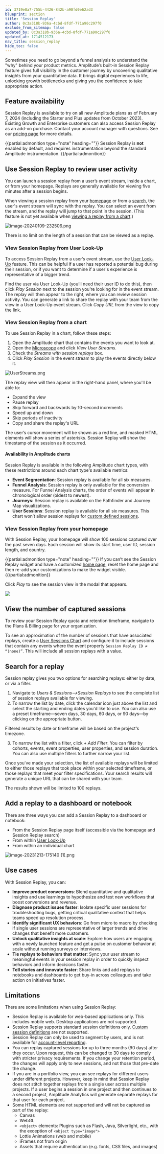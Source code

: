```yaml
---
id: 3719e8a7-755b-4426-842b-a90fd0e62ad3
blueprint: section
title: 'Session Replay'
author: 0c3a318b-936a-4cbd-8fdf-771a90c297f0
exclude_from_sitemap: false
updated_by: 0c3a318b-936a-4cbd-8fdf-771a90c297f0
updated_at: 1714512173
nav_title: session_replay
hide_toc: false
---
```

Sometimes you need to go beyond a funnel analysis to understand the "why" behind your product metrics. Amplitude’s built-in Session Replay feature gives full visibility in the customer journey by uncovering qualitative insights from your quantitative data. It brings digital experiences to life, unlocking growth bottlenecks and giving you the confidence to take appropriate action.

## Feature availability

Session Replay is available to try on all new Amplitude plans as of February 7, 2024 (including the Starter and Plus updates from October 2023). Existing Growth and Enterprise customers can also access Session Replay as an add-on purchase. Contact your account manager with questions. See our [pricing page](https://amplitude.com/pricing) for more details.

{{partial:admonition type="note" heading=""}}
Session Replay is **not** enabled by default, and requires instrumentation beyond the standard Amplitude instrumentation.
{{/partial:admonition}}
## Use Session Replay to review user activity

You can launch a session replay from a user’s event stream, inside a chart, or from your homepage. Replays are generally available for viewing five minutes after a session begins.

When viewing a session replay from your [homepage](#h_01HFD88N1M03EH9D8VF32QBBYQ) or from a [search](#h_01HK600KD02WEC77KE4HYMKHY6), the user's event stream will sync with the replay. You can select an event from the stream, and the replay will jump to that point in the session. (This feature is not yet available when [viewing a replay from a chart](#h_01HFD818NE7FH2D85NS1VTCHYQ).)

![image-20240109-232506.png](/docs/output/img/session-replay/image-20240109-232506-png.png)

There is no limit on the length of a session that can be viewed as a replay.

### View Session Replay from User Look-Up

To access Session Replay from a user’s event stream, use the [User Look-Up](/docs/analytics/user-data-lookup) feature. This can be helpful if a user has reported a potential bug during their session, or if you want to determine if a user's experience is representative of a bigger trend. 

Find the user via User Look-Up (you’ll need their user ID to do this), then click *Play Session* next to the session you're looking for in the event stream. The replay will then appear to the right, where you can review session activity. You can generate a link to share the replay with your team from the view in a User Look-Up event stream. Click *Copy URL* from the view to copy the link. 

### View Session Replay from a chart

To use Session Replay in a chart, follow these steps:

1. Open the Amplitude chart that contains the events you want to look at.
2. Open the [Microscope](/docs/analytics/microscope) and click *View User Streams*.
3. Check the *Streams with session replays* box.
4. Click *Play Session* in the event stream to play the events directly below it.

![UserStreams.png](/docs/output/img/session-replay/userstreams-png.png)

The replay view will then appear in the right-hand panel, where you'll be able to: 

* Expand the view
* Pause replay
* Skip forward and backwards by 10-second increments
* Speed up and down
* Skip periods of inactivity
* Copy and share the replay's URL

The user’s cursor movement will be shown as a red line, and masked HTML elements will show a series of asterisks. Session Replay will show the timestamp of the session as it occurred.

#### Availability in Amplitude charts

Session Replay is available in the following Amplitude chart types, with these restrictions around each chart type's available metrics:

* **Event Segmentation**: Session replay is available for all six measures.
* **Funnel Analysis**: Session replay is only available for the conversion measure. For Funnel Analysis charts, the order of events will appear in chronological order (oldest to newest).
* **Journeys**: Session replay is available on the Pathfinder and Journey Map visualizations.
* **User Sessions**: Session replay is available for all six measures. This chart won’t allow session replays for [custom defined sessions](/docs/cdp/sources/instrument-track-sessions).

### View Session Replay from your homepage

With Session Replay, your homepage will show 100 sessions captured over the past seven days. Each session will show its start time, user ID, session length, and country.

{{partial:admonition type="note" heading=""}}
If you can’t see the Session Replay widget and have a customized [home page](/docs/get-started/amplitude-home-page), reset the home page and then re-add your customizations to make the widget visible.
{{/partial:admonition}}

Click *Play* to see the session view in the modal that appears. 

![](/docs/output/img/session-replay/20464613106203)

## View the number of captured sessions

To review your Session Replay quota and retention timeframe, navigate to the Plans & Billing page for your organization.

To see an approximation of the number of sessions that have associated replays, create a [User Sessions Chart](/docs/analytics/charts/user-sessions/user-sessions-track-engagement-frequency) and configure it to include sessions that contain any events where the event property `Session Replay ID ≠ “(none)”`. This will include all session replays with a value.

## Search for a replay

Session replay gives you two options for searching replays: either by date, or via a filter.

1. Navigate to *Users & Sessions—>Session Replays* to see the complete list of session replays available for viewing.
2. To narrow the list by date, click the calendar icon just above the list and select the starting and ending dates you'd like to use. You can also use a preset timeframe—seven days, 30 days, 60 days, or 90 days—by clicking on the appropriate button.

Filtered results by date or timeframe will be based on the project's timezone.

3. To narrow the list with a filter, click *+ Add Filter*. You can filter by cohorts, events, event properties, user properties, and session duration. You can also use multiple filters to further narrow your list.

Once you've made your selection, the list of available replays will be limited to either those replays that took place within your selected timeframe, or those replays that meet your filter specifications. Your search results will generate a unique URL that can be shared with your team. 

The results shown will be limited to 100 replays. 

## Add a replay to a dashboard or notebook

There are three ways you can add a Session Replay to a dashboard or notebook:

* From the Session Replay page itself (accessible via the homepage and Session Replay search)
* From within [User Look-Up](/docs/analytics/user-data-lookup)
* From within an individual chart

![image-20231213-175140 (1).png](/docs/output/img/session-replay/image-20231213-175140-1-png.png)

## Use cases

With Session Replay, you can:

* **Improve product conversions**: Blend quantitative and qualitative insights and use learnings to hypothesize and test new workflows that boost conversions and revenue.
* **Diagnose product issues faster**: Isolate specific user sessions for troubleshooting bugs, getting critical qualitative context that helps teams speed up resolution process.
* **Identify significant UX behaviors**: Go from micro to macro by checking if single user sessions are representative of larger trends and drive changes that benefit more customers.
* **Unlock qualitative insights at scale**: Explore how users are engaging with a newly launched feature and get a pulse on customer behavior at scale without running surveys or interviews.
* **Tie replays to behaviors that matter**: Sync your user stream to meaningful events in your session replay in order to quickly inspect behaviors and inform decisions faster.
* **Tell stories and innovate faster**: Share links and add replays to notebooks and dashboards to get buy-in across colleagues and take action on initiatives faster.

## Limitations

There are some limitations when using Session Replay:

* Session Replay is available for web-based applications only. This includes mobile web. Desktop applications are not supported.
* Session Replay supports standard session definitions only. [Custom session definitions](/docs/cdp/sources/instrument-track-sessions) are not supported.
* Session Replay can only be used to segment by users, and is not available for [account-level reporting](/docs/analytics/account-level-reporting).
* You can replay captured sessions for up to three months (90 days) after they occur. Upon request, this can be changed to 30 days to comply with stricter privacy requirements. If you change your retention period, the changes will apply only to new sessions, and not those that pre-date the change.
* If you are in a portfolio view, you can see replays for different users under different projects. However, keep in mind that Session Replay does not stitch together replays from a single user across multiple projects. If a user begins a session in one project and then continues to a second project, Amplitude Analytics will generate separate replays for that user for each project.
* Some HTML elements are not supported and will not be captured as part of the replay:
	* Canvas
	* WebGL
	* `<object>` elements: Plugins such as Flash, Java, Silverlight, etc., with the exception of `<object type="image">`
	* Lottie Animations (web and mobile)
	* iFrames not from origin
	* Assets that require authentication (e.g. fonts, CSS files, and images)